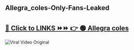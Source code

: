 
 ## Allegra_coles-Only-Fans-Leaked

# <h2><a href="https://clipsfans.com/Allegra_coles&ref=git">🔗 Click to LINKS ⏩⏩ 👉 🟢 Allegra coles </a></h2>

<a href="https://clipsfans.com/Allegra_coles&ref=git" rel="nofollow" data-target="animated-image.originalLink"><img src="https://i.ibb.co.com/xMMVF88/686577567.gif" alt="Viral Video Original" style="max-width: 100%; display: inline-block;" data-target="animated-image.originalImage"></a>
